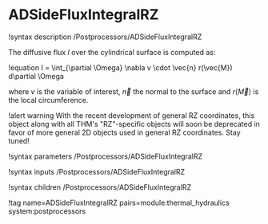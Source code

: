# ADSideFluxIntegralRZ

!syntax description /Postprocessors/ADSideFluxIntegralRZ

The diffusive flux $I$ over the cylindrical surface is computed as:

!equation
I = \int_{\partial \Omega} \nabla v \cdot \vec{n} r(\vec{M}) d\partial \Omega

where $v$ is the variable of interest, $\vec{n}$ the normal to the surface and $r(\vec{M})$ is
the local circumference.

!alert warning
With the recent development of general RZ coordinates, this object along with all THM's "RZ"-specific
objects will soon be deprecated in favor of more general 2D objects used in general RZ coordinates.
Stay tuned!

!syntax parameters /Postprocessors/ADSideFluxIntegralRZ

!syntax inputs /Postprocessors/ADSideFluxIntegralRZ

!syntax children /Postprocessors/ADSideFluxIntegralRZ

!tag name=ADSideFluxIntegralRZ pairs=module:thermal_hydraulics system:postprocessors
